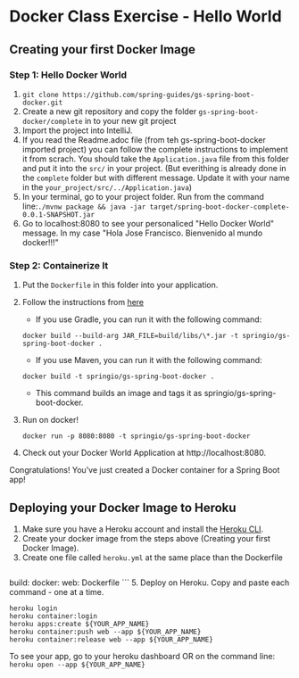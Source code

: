 # Docker Class Exercise - Hello World

## Creating your first Docker Image

### Step 1: Hello Docker World 
1. `git clone https://github.com/spring-guides/gs-spring-boot-docker.git`
2. Create a new git repository and copy the folder `gs-spring-boot-docker/complete` in to your new git project
4. Import the project into IntelliJ.
5. If you read the Readme.adoc file (from teh gs-spring-boot-docker imported project) you can follow the complete instructions to implement it from scrach. You should take the `Application.java` file from this folder and put it into the `src/` in your project. (But everithing is already done in the `complete` folder but with different message. Update it with your name in the `your_project/src/../Application.java`)
6. In your terminal, go to your project folder. Run from the command line:`./mvnw package && java -jar target/spring-boot-docker-complete-0.0.1-SNAPSHOT.jar`
7. Go to localhost:8080 to see your personaliced "Hello Docker World" message. In my case "Hola Jose Francisco. Bienvenido al mundo docker!!!"

### Step 2: Containerize It
1. Put the `Dockerfile` in this folder into your application.
2. Follow the instructions from [here](https://spring.io/guides/gs/spring-boot-docker/)
    - If you use Gradle, you can run it with the following command:
    ```
    docker build --build-arg JAR_FILE=build/libs/\*.jar -t springio/gs-spring-boot-docker .
    ```
    - If you use Maven, you can run it with the following command:
    ```
    docker build -t springio/gs-spring-boot-docker .
    ```
    - This command builds an image and tags it as springio/gs-spring-boot-docker.

3. Run on docker!
    ```
    docker run -p 8080:8080 -t springio/gs-spring-boot-docker
    ```
4. Check out your Docker World Application at http://localhost:8080.

Congratulations! You’ve just created a Docker container for a Spring Boot app! 

## Deploying your Docker Image to Heroku

1. Make sure you have a Heroku account and install the [Heroku CLI](https://devcenter.heroku.com/articles/heroku-cli#download-and-install).
2. Create your docker image from the steps above (Creating your first Docker Image).
3. Create one file called `heroku.yml` at the same place than the Dockerfile
    ```properties
build:
  docker:
    web: Dockerfile
    ```
5. Deploy on Heroku. Copy and paste each command - one at a time.
```
heroku login
heroku container:login
heroku apps:create ${YOUR_APP_NAME}
heroku container:push web --app ${YOUR_APP_NAME}
heroku container:release web --app ${YOUR_APP_NAME}
```

To see your app, go to your heroku dashboard OR on the command line: `heroku open --app ${YOUR_APP_NAME}`
